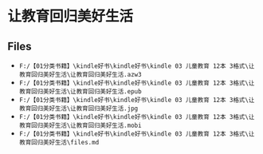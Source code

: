 # 让教育回归美好生活

## Files

- `F:/【01分类书籍】\kindle好书\kindle好书\kindle 03 儿童教育 12本 3格式\让教育回归美好生活\让教育回归美好生活.azw3`
- `F:/【01分类书籍】\kindle好书\kindle好书\kindle 03 儿童教育 12本 3格式\让教育回归美好生活\让教育回归美好生活.epub`
- `F:/【01分类书籍】\kindle好书\kindle好书\kindle 03 儿童教育 12本 3格式\让教育回归美好生活\让教育回归美好生活.jpg`
- `F:/【01分类书籍】\kindle好书\kindle好书\kindle 03 儿童教育 12本 3格式\让教育回归美好生活\让教育回归美好生活.mobi`
- `F:/【01分类书籍】\kindle好书\kindle好书\kindle 03 儿童教育 12本 3格式\让教育回归美好生活\files.md`

